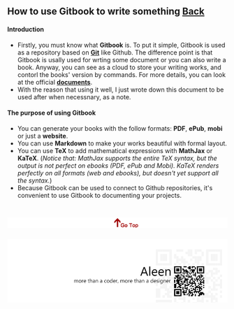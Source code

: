 ## How to use Gitbook to write something [Back](./qa.md)

#### Introduction

- Firstly, you must know what **Gitbook** is. To put it simple, Gitbook is used as a repository based on [**Git**](./../git/git.md) like Github. The difference point is that Gitbook is usally used for wrting some document or you can also write a book. Anyway, you can see as a cloud to store your writing works, and contorl the books' version by commands. For more details, you can look at the official [**documents**](https://help.gitbook.com/).
- With the reason that using it well, I just wrote down this document to be used after when necessnary, as a note.

#### The purpose of using Gitbook

- You can generate your books with the follow formats: **PDF**, **ePub**, **mobi** or just a **website**.
- You can use **Markdown** to make your works beautiful with formal layout.
- You can use **TeX** to add mathematical expressions with **MathJax** or **KaTeX**. (*Notice that: MathJax supports the entire TeX syntax, but the output is not perfect on ebooks (PDF, ePub and Mobi). KaTeX renders perfectly on all formats (web and ebooks), but doesn't yet support all the syntax.*)
- Because Gitbook can be used to connect to Github repositories, it's convenient to use Gitbook to documenting your projects.

<a href="#how-to-use-gitbook-to-write-something" style="left:200px;"><img src="./../pic/gotop.png"></a>
=====
<a href="http://aleen42.github.io/" target="_blank" ><img src="./../pic/tail.gif"></a>

